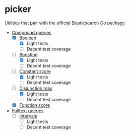 # picker

Utilities that pair with the official Elasticsearch Go package

- [Compound queries](https://www.elastic.co/guide/en/elasticsearch/reference/current/compound-queries.html)
  - [x] [Boolean](https://www.elastic.co/guide/en/elasticsearch/reference/current/query-dsl-bool-query.html)
    - [x] Light tests
    - [ ] Decent test coverage
  - [ ] [Boosting](https://www.elastic.co/guide/en/elasticsearch/reference/current/query-dsl-boosting-query.html)
    - [x] Light tests
    - [ ] Decent test coverage
  - [ ] [Constant score](https://www.elastic.co/guide/en/elasticsearch/reference/current/query-dsl-constant-score-query.html)
    - [x] Light tests
    - [ ] Decent test coverage
  - [ ] [Disjunction max](https://www.elastic.co/guide/en/elasticsearch/reference/current/query-dsl-dis-max-query.html)
    - [x] Light tests
    - [ ] Decent test coverage
  - [x] [Function score](https://www.elastic.co/guide/en/elasticsearch/reference/current/query-dsl-function-score-query.html)
- [Fulltext queries](https://www.elastic.co/guide/en/elasticsearch/reference/current/full-text-queries.html)
  - [ ] [Intervals](https://www.elastic.co/guide/en/elasticsearch/reference/current/query-dsl-intervals-query.html)
    - [ ] Light tests
    - [ ] Decent test coverage
